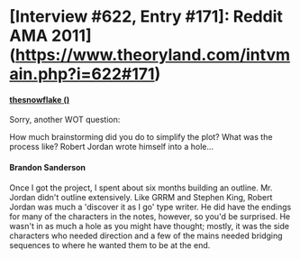 # [Interview #622, Entry #171]: Reddit AMA 2011](https://www.theoryland.com/intvmain.php?i=622#171)

#### [thesnowflake ()](http://www.reddit.com/r/Fantasy/comments/k0fp8/iama_professional_fantasy_novelist_named_brandon/c3dtc93)

Sorry, another WOT question:

How much brainstorming did you do to simplify the plot? What was the process like? Robert Jordan wrote himself into a hole...

#### Brandon Sanderson

Once I got the project, I spent about six months building an outline. Mr. Jordan didn't outline extensively. Like GRRM and Stephen King, Robert Jordan was much a 'discover it as I go' type writer. He did have the endings for many of the characters in the notes, however, so you'd be surprised. He wasn't in as much a hole as you might have thought; mostly, it was the side characters who needed direction and a few of the mains needed bridging sequences to where he wanted them to be at the end.

